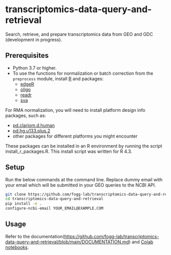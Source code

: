 # transcriptomics-data-query-and-retrieval
Search, retrieve, and prepare transcriptomics data from GEO and GDC (development in progress).

## Prerequisites
- Python 3.7 or higher.
- To use the functions for normalization or batch correction from the `preprocess` module, install [R](https://www.r-project.org/) and packages:
  - [edgeR](https://bioconductor.org/packages/release/bioc/html/edgeR.html)
  - [oligo](https://www.bioconductor.org/packages/release/bioc/html/oligo.html)
  - [readr](https://cran.r-project.org/web/packages/readr/index.html)
  - [sva](https://bioconductor.org/packages/release/bioc/html/sva.html)

For RMA normalization, you will need to install platform design info packages, such as:
  - [pd.clariom.d.human](https://bioconductor.org/packages/release/data/annotation/html/pd.clariom.d.human.html)
  - [pd.hg.u133.plus.2](https://bioconductor.org/packages/release/data/annotation/html/pd.hg.u133.plus.2.html)
  - other packages for different platforms you might encounter

These packages can be installed in an R environment by running the script install_r_packages.R. This install script was written for R 4.3.

## Setup

Run the below commands at the command line. Replace dummy email with your email which will be submitted in your GEO queries to the NCBI API.
```zsh
git clone https://github.com/fogg-lab/transcriptomics-data-query-and-retrieval.git
cd transcriptomics-data-query-and-retrieval
pip install -e .
configure-ncbi-email YOUR_EMAIL@EXAMPLE.COM
```

## Usage

Refer to the documentation(https://github.com/fogg-lab/transcriptomics-data-query-and-retrieval/blob/main/DOCUMENTATION.md) and [Colab notebooks](https://github.com/fogg-lab/transcriptomics-data-query-and-retrieval/tree/main/notebooks).
